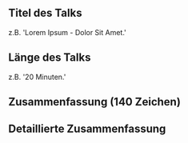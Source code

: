 ## Titel des Talks
z.B. 'Lorem Ipsum - Dolor Sit Amet.'

## Länge des Talks
z.B. '20 Minuten.'

## Zusammenfassung (140 Zeichen)

## Detaillierte Zusammenfassung